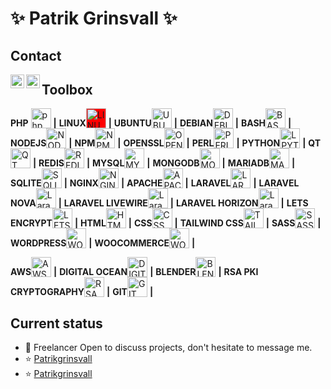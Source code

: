 # ✨ Patrik Grinsvall ✨
## Contact
<a href="https://www.linkedin.com/in/patrikgrinsvall/">
  <img align="left" alt="LinkedIn" width="22px" src="https://www.vectorlogo.zone/logos/linkedin/linkedin-icon.svg" />
</a>
<a href="patrik@silentridge.io">
  <img align="left" alt="'Gmail" width="22px" src="https://www.vectorlogo.zone/logos/gmail/gmail-icon.svg" />
</a>

## Toolbox
**PHP** <img alt="php" valign="bottom" height="32px" src="https://www.vectorlogo.zone/logos/php/php-icon.svg" />  **|** 
**LINUX**<img alt="LINUX" valign="bottom" height="32px" style="background-color:red" src="https://www.vectorlogo.zone/logos/linux/linux-icon.svg" /> **|** 
**UBUNTU**<img alt="UBUNTU" valign="bottom" height="32px" style="text :red" src="https://cdn.jsdelivr.net/npm/simple-icons@3.1.0/icons/ubuntu.svg" /> **|** 
**DEBIAN**<img alt="DEBIAN" valign="bottom" height="32px" src="https://cdn.jsdelivr.net/gh/devicons/devicon/icons/debian/debian-original.svg" /> **|** 
**BASH**<img alt="BASH" valign="bottom" height="32px" src="https://www.vectorlogo.zone/logos/gnu_bash/gnu_bash-icon.svg" /> **|** 
**NODEJS**<img alt="NODEJS" valign="bottom" height="32px" src="https://cdn.jsdelivr.net/npm/simple-icons@3.1.0/icons/node-dot-js.svg" /> **|** 
**NPM**<img alt="NPM" valign="bottom" height="32px" src="https://www.vectorlogo.zone/logos/npmjs/npmjs-ar21.svg" /> **|** 
**OPENSSL**<img alt="OPENSSL" valign="bottom" height="32px" src="https://www.vectorlogo.zone/logos/openssl/openssl-icon.svg" /> **|** 
**PERL**<img alt="PERL" valign="bottom" height="32px" src="https://www.vectorlogo.zone/logos/perl/perl-icon.svg" /> **|** 
**PYTHON**<img alt="LPYTHONaravel" valign="bottom" height="32px" src="https://www.vectorlogo.zone/logos/python/python-icon.svg" /> **|** 
**QT**<img alt="QT" valign="bottom" height="32px" src="https://cdn.jsdelivr.net/gh/devicons/devicon/icons/qt/qt-original.svg" /> **|** 
**REDIS**<img alt="REDIS" valign="bottom" height="32px" src="https://www.vectorlogo.zone/logos/redis/redis-icon.svg" /> **|** 
**MYSQL**<img alt="MYSQL" valign="bottom" height="32px" src="https://www.vectorlogo.zone/logos/mysql/mysql-icon.svg" /> **|** 
**MONGODB**<img alt="MONGODB" valign="bottom" height="32px" src="https://www.vectorlogo.zone/logos/mongodb/mongodb-icon.svg" /> **|** 
**MARIADB**<img alt="MARIADB" valign="bottom" height="32px" src="https://www.vectorlogo.zone/logos/mariadb/mariadb-icon.svg" /> **|** 
**SQLITE**<img alt="SQLITE" valign="bottom" height="32px" src="https://www.vectorlogo.zone/logos/sqlite/sqlite-icon.svg" /> **|** 
**NGINX**<img alt="NGINX" valign="bottom" height="32px" src="https://www.vectorlogo.zone/logos/nginx/nginx-icon.svg" /> **|** 
**APACHE**<img alt="APACHE" valign="bottom" height="32px" src="https://www.vectorlogo.zone/logos/apache/apache-icon.svg" /> **|** 
**LARAVEL**<img alt="LARAVEL" valign="bottom" height="32px" src="https://www.vectorlogo.zone/logos/laravel/laravel-icon.svg" /> **|** 
**LARAVEL NOVA**<img alt="Laravel NOVA" valign="bottom" height="32px" src="https://www.vectorlogo.zone/logos/laravelnova/laravel-original.svg" /> **|** 
**LARAVEL LIVEWIRE**<img alt="Laravel LIVEWIRE" valign="bottom" height="32px" src="https://github.com/detain/svg-logos/blob/master/svg/livewire.svg" /> **|** 
**LARAVEL HORIZON**<img alt="Laravel HORIZON" valign="bottom" height="32px" src="https://www.vectorlogo.zone/logos/laravelhorizon/laravelhorizon-icon.svg" /> **|** 
**LETS ENCRYPT**<img alt="LETS ENCRYPT" valign="bottom" height="32px" src="https://www.vectorlogo.zone/logos/letsencrypt/letsencrypt-icon.svg" /> **|** 
**HTML**<img alt="HTML" valign="bottom" height="32px" src="https://www.vectorlogo.zone/logos/w3_html5/w3_html5-icon.svg" /> **|** 
**CSS**<img alt="CSS" valign="bottom" height="32px" src="https://www.vectorlogo.zone/logos/w3_css/w3_css-ar21.svg" /> **|** 
**TAILWIND CSS**<img alt="TAILWIND CSS" valign="bottom" height="32px" src="https://www.vectorlogo.zone/logos/tailwindcss/tailwindcss-icon.svg" /> **|** 
**SASS**<img alt="SASS" valign="bottom" height="32px" src="https://www.vectorlogo.zone/logos/sass-lang/sass-lang-ar21.svg" /> **|** 
**WORDPRESS**<img alt="WORDPRESS" valign="bottom" height="32px" src="https://www.vectorlogo.zone/logos/wordpress/wordpress-icon.svg" /> **|** 
**WOOCOMMERCE**<img alt="WOOCOMMERCE" valign="bottom" height="32px" src="https://raw.githubusercontent.com/rdimascio/icons/932c4cf6c9e2031abeca1c164baa0f76785c16fe/icons/woocommerce.svg" /> **|** 

**AWS**<img alt="AWS" valign="bottom" height="32px" src="https://www.vectorlogo.zone/logos/amazon_aws/amazon_aws-ar21.svg" /> **|** 
**DIGITAL OCEAN**<img alt="DIGITAL OCEAN" valign="bottom" height="32px" src="https://www.vectorlogo.zone/logos/digitalocean/digitalocean-icon.svg" /> **|** 
**BLENDER**<img alt="BLENDER 3D" valign="bottom" height="32px" src="https://raw.githubusercontent.com/shgysk8zer0/logos/2a5430335860a50c788905cf2f253b39278819ce/blender.svg" /> **|** 
**RSA PKI CRYPTOGRAPHY**<img alt="RSA PKI CRYPTOGRAPHY" valign="bottom" height="32px" src="https://www.vectorlogo.zone/logos/rsa/rsa-icon.svg" /> **|** 
**GIT**<img alt="GIT" valign="bottom" height="32px" src="https://cdn.jsdelivr.net/gh/devicons/devicon/icons/git/git-original.svg" /> **|** 


## Current status

- 💬 Freelancer Open to discuss projects, don't hesitate to message me.
- ⭐️ [Patrikgrinsvall](https://github.com/patrikgrinsvall)
- ⭐️ [Patrikgrinsvall](https://github.com/silentpatrik)




